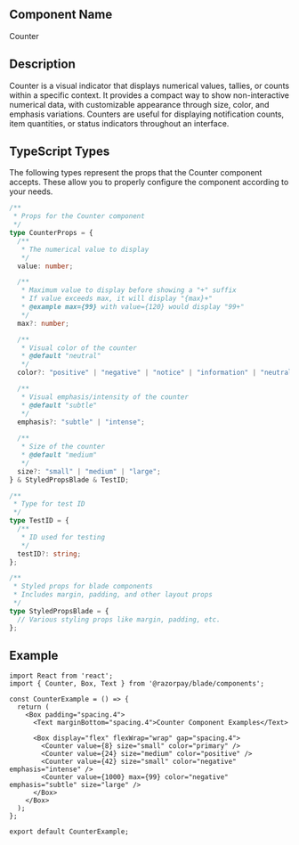 ## Component Name
Counter

## Description
Counter is a visual indicator that displays numerical values, tallies, or counts within a specific context. It provides a compact way to show non-interactive numerical data, with customizable appearance through size, color, and emphasis variations. Counters are useful for displaying notification counts, item quantities, or status indicators throughout an interface.

## TypeScript Types
The following types represent the props that the Counter component accepts. These allow you to properly configure the component according to your needs.

```typescript
/**
 * Props for the Counter component
 */
type CounterProps = {
  /**
   * The numerical value to display
   */
  value: number;

  /**
   * Maximum value to display before showing a "+" suffix
   * If value exceeds max, it will display "{max}+"
   * @example max={99} with value={120} would display "99+"
   */
  max?: number;

  /**
   * Visual color of the counter
   * @default "neutral"
   */
  color?: "positive" | "negative" | "notice" | "information" | "neutral" | "primary";

  /**
   * Visual emphasis/intensity of the counter
   * @default "subtle"
   */
  emphasis?: "subtle" | "intense";
  
  /**
   * Size of the counter
   * @default "medium"
   */
  size?: "small" | "medium" | "large";
} & StyledPropsBlade & TestID;

/**
 * Type for test ID
 */
type TestID = {
  /**
   * ID used for testing
   */
  testID?: string;
};

/**
 * Styled props for blade components
 * Includes margin, padding, and other layout props
 */
type StyledPropsBlade = {
  // Various styling props like margin, padding, etc.
};
```

## Example

```tsx
import React from 'react';
import { Counter, Box, Text } from '@razorpay/blade/components';

const CounterExample = () => {
  return (
    <Box padding="spacing.4">
      <Text marginBottom="spacing.4">Counter Component Examples</Text>
      
      <Box display="flex" flexWrap="wrap" gap="spacing.4">
        <Counter value={8} size="small" color="primary" />
        <Counter value={24} size="medium" color="positive" />
        <Counter value={42} size="small" color="negative" emphasis="intense" />
        <Counter value={1000} max={99} color="negative" emphasis="subtle" size="large" />
      </Box>
    </Box>
  );
};

export default CounterExample; 